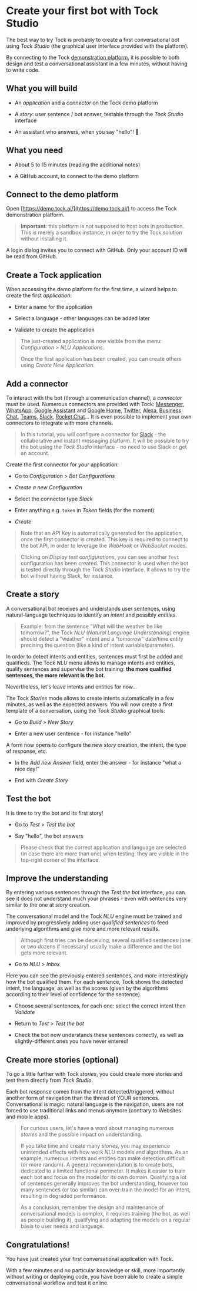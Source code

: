 # Create your first bot with Tock Studio

The best way to try Tock is probably to create a first conversational bot using _Tock Studio_ (the graphical user 
interface provided with the platform).
 
By connecting to the Tock [demonstration platform](https://demo.tock.ai/), it is 
possible to both design and test a conversational assistant in a few minutes, without having to write code.

## What you will build

* An _application_ and a _connector_ on the Tock demo platform

* A _story_: user sentence / bot answer, testable through the _Tock Studio_ interface

* An assistant who answers, when you say "hello"! 🙂

## What you need

* About 5 to 15 minutes (reading the additional notes)

* A GitHub account, to connect to the demo platform

## Connect to the demo platform

Open [https://demo.tock.ai/](https://demo.tock.ai/) to access the Tock demonstration platform.

> **Important**: this platform is not supposed to host bots in production. 
>This is merely a sandbox instance, in order to try the Tock solution without installing it.

A login dialog invites you to connect with GitHub. Only your account ID will be read from GitHub.

## Create a Tock application

When accessing the demo platform for the first time, a wizard helps to create the first _application_:

* Enter a name for the application

* Select a language - other languages can be added later

* Validate to create the application

> The just-created application is now visible from the menu: _Configuration_ > _NLU Applications_.
>
> Once the first application has been created, you can create others using _Create New Application_.

## Add a connector

To interact with the bot (through a communication channel), a _connector_ must be used. 
Numerous connectors are provided with Tock: [Messenger](https://www.messenger.com/), [WhatsApp](https://www.whatsapp.com/),
[Google Assistant](https://assistant.google.com/) and [Google Home](https://store.google.com/fr/product/google_home),
[Twitter](https://twitter.com/), [Alexa](https://alexa.amazon.com/), [Business Chat](https://www.apple.com/fr/ios/business-chat/), 
[Teams](https://products.office.com/fr-fr/microsoft-teams/), [Slack](https://slack.com/), 
[Rocket.Chat](https://rocket.chat/)... 
It is even possible to implement your own connectors to integrate with more channels.

> In this tutorial, you will configure a connector for [Slack](https://slack.com/) - the collaborative and instant 
>messaging platform. 
>It will be possible to try the bot using the _Tock Studio_ interface - no need to use Slack or get an account.

Create the first connector for your application:

* Go to _Configuration_ > _Bot Configurations_
 
 * _Create a new Configuration_
 
 * Select the connector type _Slack_
 
 * Enter anything e.g. `token` in _Token_ fields (for the moment)
 
 * _Create_

> Note that an _API Key_ is automatically generated for the application, once the first connector is created. 
>This key is required to connect to the bot API, in order to leverage the _WebHook_ or _WebSocket_ modes.

> Clicking on _Display test configurations_, you can see another `Test` configuration has been created. 
>This connector is used when the bot is tested directly through the _Tock Studio_ interface. 
>It allows to try the bot without having Slack, for instance.


## Create a story

A conversational bot receives and understands user sentences, using natural-language techniques to identify an _intent_ 
and possibly _entities_.

> Example: from the sentence "What will the weather be like tomorrow?", the Tock _NLU (Natural Language Understanding)_ 
>engine should detect a "weather" intent and a "tomorrow" date/time entity precising the question 
>(like a kind of intent variable/parameter).

In order to detect intents and entities, sentences must first be added and qualifieds. 
The Tock _NLU_ menu allows to manage intents and entities, qualify sentences and supervise the bot training:
**the more qualified sentences, the more relevant is the bot**.

Nevertheless, let's leave intents and entities for now...

The Tock _Stories_ mode allows to create intents automatically in a few minutes, as well as the expected answers.
  You will now create a first template of a conversation, using the _Tock Studio_ graphical tools:

* Go to _Build_ > _New Story_

* Enter a new user sentence - for instance "hello"

A form now opens to configure the new _story_ creation, the intent, the type of response, etc.

* In the _Add new Answer_ field, enter the answer - for instance "what a nice day!"

* End with _Create Story_

## Test the bot

It is time to try the bot and its first story!

* Go to _Test_ > _Test the bot_

* Say "hello", the bot answers

> Please check that the correct application and language are selected (in case there are more than one) 
>when testing: they are visible in the top-right corner of the interface.

## Improve the understanding

By entering various sentences through the _Test the bot_ interface, you can see it does not understand much
your phrases - even with sentences very similar to the one at _story_ creation.

The conversational model and the Tock _NLU_ engine must be trained and improved by progressively adding 
 user _qualified sentences_ to feed underlying algorithms and give more and more relevant results.

> Although first tries can be deceiving, several qualified sentences (one or two dozens if necessary) usually make a 
>difference and the bot gets more relevant.

* Go to _NLU_ > _Inbox_

Here you can see the previously entered sentences, and more interestingly how the bot qualified them. For each sentence,
Tock shows the detected intent, the language, as well as the scores (given by the algorithms according to their 
level of confidence for the sentence).

* Choose several sentences, for each one: select the correct intent then _Validate_

* Return to _Test_ > _Test the bot_

* Check the bot now understands these sentences correctly, as well as slightly-different ones you have never entered!


## Create more stories (optional)

To go a little further with Tock _stories_, you could create more stories and test them directly from _Tock Studio_.

Each bot response comes from the intent detected/triggered, without another form of navigation than the thread of YOUR 
sentences. Conversational is magic: natural language is the navigation, users are not forced to use traditional 
links and menus anymore (contrary to Websites and mobile apps).

> For curious users, let's have a word about managing numerous _stories_ and the possible impact on understanding.
>
> If you take time and create many _stories_, you may experience unintended effects with how work _NLU_ models and 
>algorithms. As an example, numerous intents and entities can make detection difficult (or more random). 
>A general recommendation is to create bots, dedicated to a limited functional perimeter. It makes it easier to train 
>each bot and focus on the model for its own domain. Qualifying a lot of sentences generally improves the bot understanding,
>however too many sentences (or too similar) can over-train the model for an intent, resulting in degraded performance.
>
> As a conclusion, remember the design and maintenance of conversational models is complex, it requires training 
>(the bot, as well as people building it), qualifying and adapting the models on a regular basis to user needs and language.
 

## Congratulations!

You have just created your first conversational application with Tock.

With a few minutes and no particular knowledge or skill, more importantly without writing or deploying code, 
you have been able to create a simple conversational workflow and test it online.
